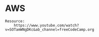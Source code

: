 # AWS 

    Resource: 
        https://www.youtube.com/watch?v=SOTamWNgDKc&ab_channel=freeCodeCamp.org